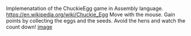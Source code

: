 Implemenatation of the ChuckieEgg game in Assembly language.
https://en.wikipedia.org/wiki/Chuckie_Egg
Move with the mouse. Gain points by collecting the eggs and the seeds. Avoid the hens and watch the count down! [image](https://github.com/user-attachments/assets/6083b36e-d10a-4ec9-a487-985f038ad1ae)
